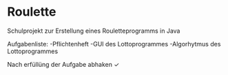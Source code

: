 # Roulette
Schulprojekt zur Erstellung eines Rouletteprogramms in Java

Aufgabenliste:
-Pflichtenheft
-GUI des Lottoprogrammes
-Algorhytmus des Lottoprogrammes

Nach erfüllüng der Aufgabe abhaken ✓ 
